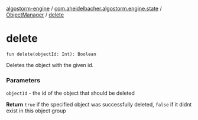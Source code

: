 [algostorm-engine](../../index.md) / [com.aheidelbacher.algostorm.engine.state](../index.md) / [ObjectManager](index.md) / [delete](.)

# delete

`fun delete(objectId: Int): Boolean`

Deletes the object with the given id.

### Parameters

`objectId` - the id of the object that should be deleted

**Return**
`true` if the specified object was successfully deleted, `false`
if it didnt exist in this object group

